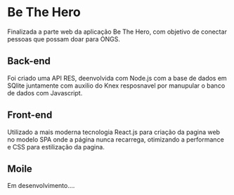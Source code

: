 # Be The Hero

Finalizada a parte web da aplicação Be The Hero, com objetivo de conectar pessoas que possam doar para ONGS.

## Back-end

Foi criado uma API RES, deenvolvida com Node.js com a base de dados em SQlite juntamente com auxilio do Knex resposnavel por manupular o banco de dados com Javascript.


## Front-end

Utilizado a mais moderna tecnologia React.js  para  criação da pagina web no modelo SPA onde a página nunca recarrega, otimizando a performance e CSS para estilização da pagina.

## Moile   

Em desenvolvimento....
